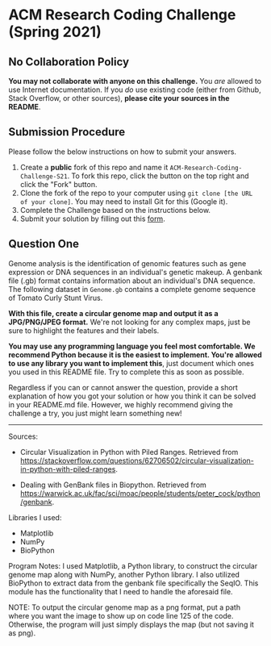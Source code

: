 # ACM Research Coding Challenge (Spring 2021)

## No Collaboration Policy

**You may not collaborate with anyone on this challenge.** You _are_ allowed to use Internet documentation. If you _do_ use existing code (either from Github, Stack Overflow, or other sources), **please cite your sources in the README**.

## Submission Procedure

Please follow the below instructions on how to submit your answers.

1. Create a **public** fork of this repo and name it `ACM-Research-Coding-Challenge-S21`. To fork this repo, click the button on the top right and click the "Fork" button.
2. Clone the fork of the repo to your computer using `git clone [the URL of your clone]`. You may need to install Git for this (Google it).
3. Complete the Challenge based on the instructions below.
4. Submit your solution by filling out this [form](https://acmutd.typeform.com/to/uqAJNXUe).

## Question One

Genome analysis is the identification of genomic features such as gene expression or DNA sequences in an individual's genetic makeup. A genbank file (.gb) format contains information about an individual's DNA sequence. The following dataset in `Genome.gb` contains a complete genome sequence of Tomato Curly Stunt Virus. 

**With this file, create a circular genome map and output it as a JPG/PNG/JPEG format.** We're not looking for any complex maps, just be sure to highlight the features and their labels.

**You may use any programming language you feel most comfortable. We recommend Python because it is the easiest to implement. You're allowed to use any library you want to implement this**, just document which ones you used in this README file. Try to complete this as soon as possible.

Regardless if you can or cannot answer the question, provide a short explanation of how you got your solution or how you think it can be solved in your README.md file. However, we highly recommend giving the challenge a try, you just might learn something new!

----------------------------------------------------------------------------------------------------------------------------

Sources:

- Circular Visualization in Python with Piled Ranges. Retrieved from https://stackoverflow.com/questions/62706502/circular-visualization-in-python-with-piled-ranges.

- Dealing with GenBank files in Biopython. Retrieved from https://warwick.ac.uk/fac/sci/moac/people/students/peter_cock/python/genbank.

Libraries I used:
- Matplotlib
- NumPy
- BioPython

Program Notes: 
I used Matplotlib, a Python library, to construct the circular genome map along with NumPy, another Python library. I also utilized BioPython to extract data from the genbank file 
specifically the SeqIO. This module has the functionality that I need to handle the aforesaid file. 

NOTE: To output the circular genome map as a png format, put a path where you want the image to show up on code line 125 of the code. Otherwise, the program will just simply displays the map (but not saving it as png).

